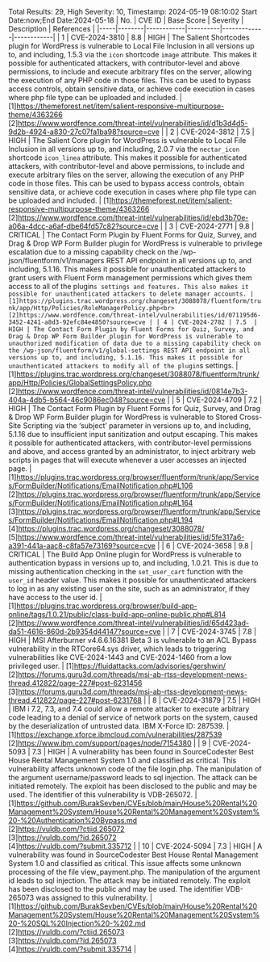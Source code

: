 Total Results: 29, High Severity: 10, Timestamp: 2024-05-19 08:10:02
Start Date:now;End Date:2024-05-18
| No. | CVE ID | Base Score | Severity | Description | References |
|-----|--------|------------|----------|-------------|------------|
| 1 | CVE-2024-3810 | 8.8  | HIGH | The Salient Shortcodes plugin for WordPress is vulnerable to Local File Inclusion in all versions up to, and including, 1.5.3 via the `icon` shortcode `image` attribute. This makes it possible for authenticated attackers, with contributor-level and above permissions, to include and execute arbitrary files on the server, allowing the execution of any PHP code in those files. This can be used to bypass access controls, obtain sensitive data, or achieve code execution in cases where php file type can be uploaded and included. | [1]https://themeforest.net/item/salient-responsive-multipurpose-theme/4363266<br>[2]https://www.wordfence.com/threat-intel/vulnerabilities/id/d1b3d4d5-9d2b-4924-a830-27c07fa1ba98?source=cve |
| 2 | CVE-2024-3812 | 7.5  | HIGH | The Salient Core plugin for WordPress is vulnerable to Local File Inclusion in all versions up to, and including, 2.0.7 via the `nectar_icon` shortcode `icon_linea` attribute. This makes it possible for authenticated attackers, with contributor-level and above permissions, to include and execute arbitrary files on the server, allowing the execution of any PHP code in those files. This can be used to bypass access controls, obtain sensitive data, or achieve code execution in cases where php file type can be uploaded and included. | [1]https://themeforest.net/item/salient-responsive-multipurpose-theme/4363266<br>[2]https://www.wordfence.com/threat-intel/vulnerabilities/id/ebd3b70e-a06a-4dcc-a6af-dbe64fd57c82?source=cve |
| 3 | CVE-2024-2771 | 9.8  | CRITICAL | The Contact Form Plugin by Fluent Forms for Quiz, Survey, and Drag & Drop WP Form Builder plugin for WordPress is vulnerable to privilege escalation due to a missing capability check on the /wp-json/fluentform/v1/managers REST API endpoint in all versions up to, and including, 5.1.16. This makes it possible for unauthenticated attackers to grant users with Fluent Form management permissions which gives them access to all of the plugin`s settings and features. This also makes it possible for unauthenticated attackers to delete manager accounts. | [1]https://plugins.trac.wordpress.org/changeset/3088078/fluentform/trunk/app/Http/Policies/RoleManagerPolicy.php<br>[2]https://www.wordfence.com/threat-intel/vulnerabilities/id/071195d6-3452-4241-a8d3-92efc84e4850?source=cve |
| 4 | CVE-2024-2782 | 7.5  | HIGH | The Contact Form Plugin by Fluent Forms for Quiz, Survey, and Drag & Drop WP Form Builder plugin for WordPress is vulnerable to unauthorized modification of data due to a missing capability check on the /wp-json/fluentform/v1/global-settings REST API endpoint in all versions up to, and including, 5.1.16. This makes it possible for unauthenticated attackers to modify all of the plugin`s settings. | [1]https://plugins.trac.wordpress.org/changeset/3088078/fluentform/trunk/app/Http/Policies/GlobalSettingsPolicy.php<br>[2]https://www.wordfence.com/threat-intel/vulnerabilities/id/0814e7b3-404a-4db5-b564-46c9086ec048?source=cve |
| 5 | CVE-2024-4709 | 7.2  | HIGH | The Contact Form Plugin by Fluent Forms for Quiz, Survey, and Drag & Drop WP Form Builder plugin for WordPress is vulnerable to Stored Cross-Site Scripting via the ‘subject’ parameter in versions up to, and including, 5.1.16 due to insufficient input sanitization and output escaping. This makes it possible for authenticated attackers, with contributor-level permissions and above, and access granted by an administrator, to inject arbitrary web scripts in pages that will execute whenever a user accesses an injected page. | [1]https://plugins.trac.wordpress.org/browser/fluentform/trunk/app/Services/FormBuilder/Notifications/EmailNotification.php#L106<br>[2]https://plugins.trac.wordpress.org/browser/fluentform/trunk/app/Services/FormBuilder/Notifications/EmailNotification.php#L164<br>[3]https://plugins.trac.wordpress.org/browser/fluentform/trunk/app/Services/FormBuilder/Notifications/EmailNotification.php#L194<br>[4]https://plugins.trac.wordpress.org/changeset/3088078/<br>[5]https://www.wordfence.com/threat-intel/vulnerabilities/id/5fe317a6-a391-441a-aac8-c8fa57e73169?source=cve |
| 6 | CVE-2024-3658 | 9.8  | CRITICAL | The Build App Online plugin for WordPress is vulnerable to authentication bypass in versions up to, and including, 1.0.21. This is due to missing authentication checking in the `set_user_cart` function with the `user_id` header value. This makes it possible for unauthenticated attackers to log in as any existing user on the site, such as an administrator, if they have access to the user id. | [1]https://plugins.trac.wordpress.org/browser/build-app-online/tags/1.0.21/public/class-build-app-online-public.php#L814<br>[2]https://www.wordfence.com/threat-intel/vulnerabilities/id/65d423ad-da51-4616-860d-2b9354d44147?source=cve |
| 7 | CVE-2024-3745 | 7.8  | HIGH | MSI Afterburner v4.6.6.16381 Beta 3 is vulnerable to an ACL Bypass vulnerability in the RTCore64.sys driver, which leads to triggering vulnerabilities like CVE-2024-1443 and CVE-2024-1460 from a low privileged user. | [1]https://fluidattacks.com/advisories/gershwin/<br>[2]https://forums.guru3d.com/threads/msi-ab-rtss-development-news-thread.412822/page-227#post-6231456<br>[3]https://forums.guru3d.com/threads/msi-ab-rtss-development-news-thread.412822/page-227#post-6231768 |
| 8 | CVE-2024-31879 | 7.5  | HIGH | IBM i 7.2, 7.3, and 7.4 could allow a remote attacker to execute arbitrary code leading to a denial of service of network ports on the system, caused by the deserialization of untrusted data.  IBM X-Force ID:  287539. | [1]https://exchange.xforce.ibmcloud.com/vulnerabilities/287539<br>[2]https://www.ibm.com/support/pages/node/7154380 |
| 9 | CVE-2024-5093 | 7.3  | HIGH | A vulnerability has been found in SourceCodester Best House Rental Management System 1.0 and classified as critical. This vulnerability affects unknown code of the file login.php. The manipulation of the argument username/password leads to sql injection. The attack can be initiated remotely. The exploit has been disclosed to the public and may be used. The identifier of this vulnerability is VDB-265072. | [1]https://github.com/BurakSevben/CVEs/blob/main/House%20Rental%20Management%20System/House%20Rental%20Management%20System%20-%20Authentication%20Bypass.md<br>[2]https://vuldb.com/?ctiid.265072<br>[3]https://vuldb.com/?id.265072<br>[4]https://vuldb.com/?submit.335712 |
| 10 | CVE-2024-5094 | 7.3  | HIGH | A vulnerability was found in SourceCodester Best House Rental Management System 1.0 and classified as critical. This issue affects some unknown processing of the file view_payment.php. The manipulation of the argument id leads to sql injection. The attack may be initiated remotely. The exploit has been disclosed to the public and may be used. The identifier VDB-265073 was assigned to this vulnerability. | [1]https://github.com/BurakSevben/CVEs/blob/main/House%20Rental%20Management%20System/House%20Rental%20Management%20System%20-%20SQL%20Injection%20-%202.md<br>[2]https://vuldb.com/?ctiid.265073<br>[3]https://vuldb.com/?id.265073<br>[4]https://vuldb.com/?submit.335714 |
